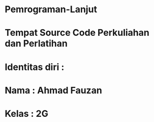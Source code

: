 # Pemrograman-Lanjut
# Tempat Source Code Perkuliahan dan Perlatihan

# Identitas diri : 
# Nama : Ahmad Fauzan
# Kelas : 2G
